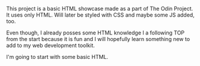 This project is a basic HTML showcase made as a part of The Odin Project. It 
uses only HTML. Will later be styled with CSS and maybe some JS added, too.

Even though, I already posses some HTML knowledge I a following TOP from the
start because it is fun and I will hopefully learn something new to add to my
web development toolkit.

I'm going to start with some basic HTML.